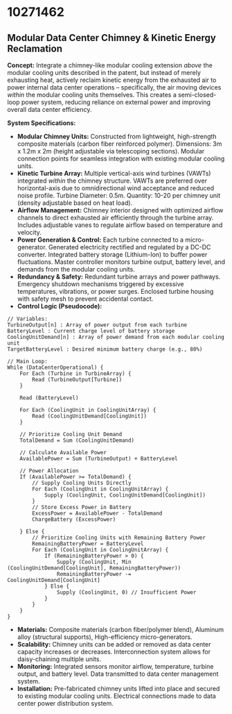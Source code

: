 # 10271462

## Modular Data Center Chimney & Kinetic Energy Reclamation

**Concept:** Integrate a chimney-like modular cooling extension *above* the modular cooling units described in the patent, but instead of merely exhausting heat, actively reclaim kinetic energy from the exhausted air to power internal data center operations – specifically, the air moving devices *within* the modular cooling units themselves. This creates a semi-closed-loop power system, reducing reliance on external power and improving overall data center efficiency.

**System Specifications:**

*   **Modular Chimney Units:** Constructed from lightweight, high-strength composite materials (carbon fiber reinforced polymer). Dimensions: 3m x 1.2m x 2m (height adjustable via telescoping sections). Modular connection points for seamless integration with existing modular cooling units.
*   **Kinetic Turbine Array:**  Multiple vertical-axis wind turbines (VAWTs) integrated *within* the chimney structure. VAWTs are preferred over horizontal-axis due to omnidirectional wind acceptance and reduced noise profile. Turbine Diameter: 0.5m. Quantity: 10-20 per chimney unit (density adjustable based on heat load).
*   **Airflow Management:** Chimney interior designed with optimized airflow channels to direct exhausted air efficiently through the turbine array. Includes adjustable vanes to regulate airflow based on temperature and velocity.
*   **Power Generation & Control:** Each turbine connected to a micro-generator. Generated electricity rectified and regulated by a DC-DC converter. Integrated battery storage (Lithium-Ion) to buffer power fluctuations. Master controller monitors turbine output, battery level, and demands from the modular cooling units.
*   **Redundancy & Safety:** Redundant turbine arrays and power pathways. Emergency shutdown mechanisms triggered by excessive temperatures, vibrations, or power surges. Enclosed turbine housing with safety mesh to prevent accidental contact.
*   **Control Logic (Pseudocode):**

```
// Variables:
TurbineOutput[n] : Array of power output from each turbine
BatteryLevel : Current charge level of battery storage
CoolingUnitDemand[n] : Array of power demand from each modular cooling unit
TargetBatteryLevel : Desired minimum battery charge (e.g., 80%)

// Main Loop:
While (DataCenterOperational) {
    For Each (Turbine in TurbineArray) {
        Read (TurbineOutput[Turbine])
    }

    Read (BatteryLevel)

    For Each (CoolingUnit in CoolingUnitArray) {
        Read (CoolingUnitDemand[CoolingUnit])
    }

    // Prioritize Cooling Unit Demand
    TotalDemand = Sum (CoolingUnitDemand)

    // Calculate Available Power
    AvailablePower = Sum (TurbineOutput) + BatteryLevel

    // Power Allocation
    If (AvailablePower >= TotalDemand) {
        // Supply Cooling Units Directly
        For Each (CoolingUnit in CoolingUnitArray) {
            Supply (CoolingUnit, CoolingUnitDemand[CoolingUnit])
        }
        // Store Excess Power in Battery
        ExcessPower = AvailablePower - TotalDemand
        ChargeBattery (ExcessPower)

    } Else {
        // Prioritize Cooling Units with Remaining Battery Power
        RemainingBatteryPower = BatteryLevel
        For Each (CoolingUnit in CoolingUnitArray) {
            If (RemainingBatteryPower > 0) {
                Supply (CoolingUnit, Min (CoolingUnitDemand[CoolingUnit], RemainingBatteryPower))
                RemainingBatteryPower -= CoolingUnitDemand[CoolingUnit]
            } Else {
                Supply (CoolingUnit, 0) // Insufficient Power
            }
        }
    }
}
```

*   **Materials:** Composite materials (carbon fiber/polymer blend), Aluminum alloy (structural supports), High-efficiency micro-generators.
*   **Scalability:** Chimney units can be added or removed as data center capacity increases or decreases. Interconnection system allows for daisy-chaining multiple units.
*   **Monitoring:** Integrated sensors monitor airflow, temperature, turbine output, and battery level. Data transmitted to data center management system.
*   **Installation:** Pre-fabricated chimney units lifted into place and secured to existing modular cooling units. Electrical connections made to data center power distribution system.